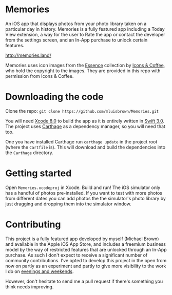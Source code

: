 # Memories
An iOS app that displays photos from your photo library taken on a particular day in history. Memories is a fully featured app including a Today View extension, a way for the user to Rate the app or contact the developer from the settings screen, and an In-App purchase to unlock certain features.

http://memories.land/

Memories uses icon images from the [Essence](http://iconsandcoffee.com/essence/) collection by [Icons & Coffee](http://iconsandcoffee.com), who hold the copyright to the images. They are provided in this repo with permission from Icons & Coffee.

# Downloading the code
Clone the repo: `git clone https://github.com/mluisbrown/Memories.git`

You will need [Xcode 8.0](https://developer.apple.com/xcode/download/) to build the app as it is entirely written in [Swift 3.0](https://swift.org). The project uses [Carthage](https://github.com/Carthage/Carthage) as a dependency manager, so you will need that too.

One you have installed Carthage run `carthage update` in the project root (where the `Cartfile` is). This will download and build the dependencies into the `Carthage` directory.

# Getting started
Open `Memories.xcodeproj` in Xcode. Build and run! The iOS simulator only has a handful of photos pre-installed. If you want to test with more photos from different dates you can add photos the the simulator's photo library by just dragging and dropping them into the simulator window.

# Contributing
This project is a fully featured app developed by myself (Michael Brown) and available in the Apple iOS App Store, and includes a freemium business model by the way of restricted features that are unlocked through an In-App purchase. As such I don't expect to receive a significant number of community contributions. I've opted to develop this project in the open from now on partly as an experiment and partly to give more visibility to the work I do on [evenings and weekends](http://www.theonion.com/blogpost/find-the-thing-youre-most-passionate-about-then-do-31742).

However, don't hesitate to send me a pull request if there's something you think needs improving. 
